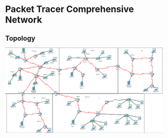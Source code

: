 # Packet Tracer Comprehensive Network

## Topology

![Topology](https://github.com/Umar-Waseem/Packet-Tracer-Comprehensive-Network/blob/main/Topology.png)

